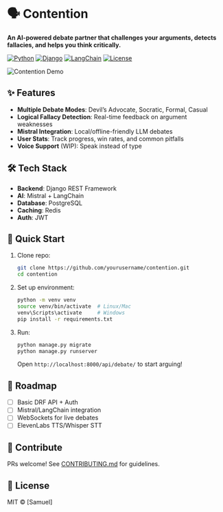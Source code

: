 # 🗣️ Contention  
**An AI-powered debate partner that challenges your arguments, detects fallacies, and helps you think critically.**  

[![Python](https://img.shields.io/badge/Python-3.10%2B-blue)](https://python.org)
[![Django](https://img.shields.io/badge/Django-4.2-brightgreen)](https://djangoproject.com)
[![LangChain](https://img.shields.io/badge/LangChain-0.1-orange)](https://langchain.com)
[![License](https://img.shields.io/badge/License-MIT-purple)](LICENSE)

![Contention Demo](demo.gif)  

## ✨ Features  
- **Multiple Debate Modes**: Devil’s Advocate, Socratic, Formal, Casual  
- **Logical Fallacy Detection**: Real-time feedback on argument weaknesses  
- **Mistral Integration**: Local/offline-friendly LLM debates  
- **User Stats**: Track progress, win rates, and common pitfalls  
- **Voice Support** (WIP): Speak instead of type  

## 🛠️ Tech Stack  
- **Backend**: Django REST Framework  
- **AI**: Mistral + LangChain  
- **Database**: PostgreSQL  
- **Caching**: Redis  
- **Auth**: JWT  

## 🚀 Quick Start  
1. Clone repo:  
   ```bash
   git clone https://github.com/yourusername/contention.git
   cd contention
2. Set up environment:  
   ```bash
   python -m venv venv
   source venv/bin/activate  # Linux/Mac
   venv\Scripts\activate     # Windows
   pip install -r requirements.txt
   ```
3. Run:  
   ```bash
   python manage.py migrate
   python manage.py runserver
   ```
   Open `http://localhost:8000/api/debate/` to start arguing!  

## 📌 Roadmap  
- [ ] Basic DRF API + Auth  
- [ ] Mistral/LangChain integration  
- [ ] WebSockets for live debates  
- [ ] ElevenLabs TTS/Whisper STT  

## 🤝 Contribute  
PRs welcome! See [CONTRIBUTING.md](CONTRIBUTING.md) for guidelines.  

## 📜 License  
MIT © [Samuel]  
